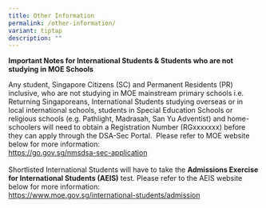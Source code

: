 ```yaml
---
title: Other Information
permalink: /other-information/
variant: tiptap
description: ""
---
```

<p><strong>Important Notes for International Students &amp; Students who are not studying in MOE Schools</strong>
</p>
<p></p>
<p>Any student, Singapore Citizens (SC) and Permanent Residents (PR) inclusive,
who are not studying in MOE mainstream primary schools i.e. Returning Singaporeans,
International Students studying overseas or in local international schools,
students in Special Education Schools or religious schools (e.g. Pathlight,
Madrasah, San Yu Adventist) and home-schoolers will need to obtain a Registration
Number (RGxxxxxxx) before they can apply through the DSA-Sec Portal. &nbsp;Please
refer to MOE website below for more information:
<br><a href="https://go.gov.sg/nmsdsa-sec-application" rel="noopener noreferrer nofollow" target="_blank">https://go.gov.sg/nmsdsa-sec-application</a>
<br>
<br>Shortlisted International Students will have to take the <strong>Admissions Exercise for International Students (AEIS)</strong> test.
Please refer to the AEIS website below for more information:
<br><a href="https://www.moe.gov.sg/international-students/admission" rel="noopener noreferrer nofollow" target="_blank">https://www.moe.gov.sg/international-students/admission</a>
</p>